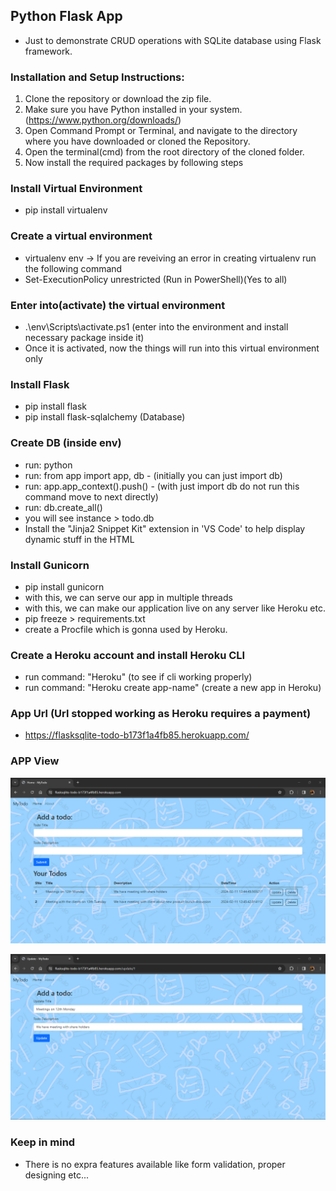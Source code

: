 ## Python Flask App
- Just to demonstrate CRUD operations with SQLite database using Flask framework.

### Installation and Setup Instructions:
1. Clone the repository or download the zip file.
2. Make sure you have Python installed in your system. (https://www.python.org/downloads/)
3. Open Command Prompt or Terminal, and navigate to the directory where you have downloaded or cloned the Repository.
3. Open the terminal(cmd) from the root directory of the cloned folder.
4. Now install the required packages by following steps

### Install Virtual Environment
- pip install virtualenv

### Create a virtual environment
- virtualenv env 
-> If you are reveiving an error in creating virtualenv run the following command
- Set-ExecutionPolicy unrestricted (Run in PowerShell)(Yes to all)

### Enter into(activate) the virtual environment
- .\env\Scripts\activate.ps1 (enter into the environment and install necessary package inside it)
- Once it is activated, now the things will run into this virtual environment only

### Install Flask
- pip install flask
- pip install flask-sqlalchemy (Database)

### Create DB (inside env)
- run: python
- run: from app import app, db - (initially you can just import db)
- run: app.app_context().push() - (with just import db do not run this command move to next directly)
- run: db.create_all()
- you will see instance > todo.db
- Install the "Jinja2 Snippet Kit" extension in 'VS Code' to help display dynamic stuff in the HTML

### Install Gunicorn
- pip install gunicorn
- with this, we can serve our app in multiple threads
- with this, we can make our application live on any server like Heroku etc.
- pip freeze > requirements.txt
- create a Procfile which is gonna used by Heroku.

### Create a Heroku account and install Heroku CLI
- run command: "Heroku" (to see if cli working properly)
- run command: "Heroku create app-name" (create a new app in Heroku)

### App Url (Url stopped working as Heroku requires a payment)
- https://flasksqlite-todo-b173f1a4fb85.herokuapp.com/

### APP View
![List Page](https://raw.githubusercontent.com/hitubaldaniya/flask-app/main/static/img/todo-list.png)

![Update Page](https://raw.githubusercontent.com/hitubaldaniya/flask-app/main/static/img/update-todo.png)

### Keep in mind
- There is no expra features available like form validation, proper designing etc...
